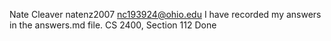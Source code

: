 Nate Cleaver
natenz2007
nc193924@ohio.edu
I have recorded my answers in the answers.md file.
CS 2400, Section 112
Done